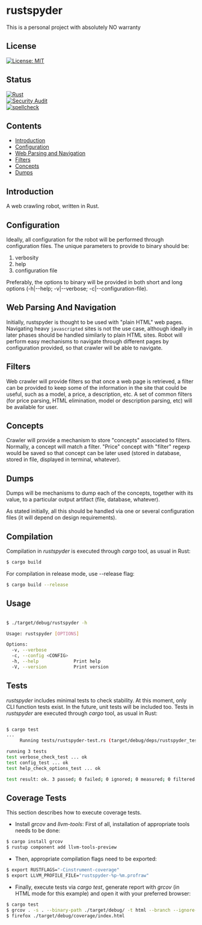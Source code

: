 # rustspyder

This is a personal project with absolutely NO warranty

## License

[![License: MIT](https://img.shields.io/badge/License-MIT-yellow.svg)](https://opensource.org/licenses/MIT)

## Status

[![Rust](https://github.com/sarroutbi/rustspyder/actions/workflows/rust.yaml/badge.svg)](https://github.com/sarroutbi/rustspyder/actions/workflows/rust.yaml)\
[![Security Audit](https://github.com/sarroutbi/rustspyder/actions/workflows/audit.yaml/badge.svg)](https://github.com/sarroutbi/rustspyder/actions/workflows/audit.yaml)\
[![spellcheck](https://github.com/sarroutbi/rustspyder/actions/workflows/spellcheck.yaml/badge.svg)](https://github.com/sarroutbi/rustspyder/actions/workflows/spellcheck.yaml)


## Contents

- [Introduction](#introduction)
- [Configuration](#configuration)
- [Web Parsing and Navigation](#web-parsing-and-navigation)
- [Filters](#filters)
- [Concepts](#concepts)
- [Dumps](#dumps)

## Introduction
A web crawling robot, written in Rust.

## Configuration
Ideally, all configuration for the robot will be performed through configuration files. The unique parameters to provide to binary should be:

1. verbosity
2. help
3. configuration file

Preferably, the options to binary will be provided in both short and long options (-h|--help; -v|--verbose; -c|--configuration-file).

## Web Parsing And Navigation
Initially, rustspyder is thought to be used with "plain HTML" web pages. Navigating heavy `javascripted` sites is not the use case, although ideally in later phases should be handled similarly to plain HTML sites. Robot will perform easy mechanisms to navigate through different pages by configuration provided, so that crawler will be able to navigate.

## Filters
Web crawler will provide filters so that once a web page is retrieved, a filter can be provided to keep some of the information in the site that could be useful, such as a model, a price, a description, etc. A set of common filters (for price parsing, HTML elimination, model or description parsing, etc) will be available for user.

## Concepts
Crawler will provide a mechanism to store "concepts" associated to filters. Normally, a concept will match a filter. "Price" concept with "filter" regexp
would be saved so that concept can be later used (stored in database, stored in file, displayed in terminal, whatever).

## Dumps
Dumps will be mechanisms to dump each of the concepts, together with its value, to a particular output artifact (file, database, whatever).

As stated initially, all this should be handled via one or several configuration files (it will depend on design requirements).

## Compilation

Compilation in *rustspyder* is executed through *cargo* tool, as usual in Rust:

```bash
$ cargo build
```
For compilation in release mode, use --release flag:

```bash
$ cargo build --release
```

## Usage

```bash

$ ./target/debug/rustspyder -h

Usage: rustspyder [OPTIONS]

Options:
  -v, --verbose
  -c, --config <CONFIG>
  -h, --help             Print help
  -V, --version          Print version
```

## Tests

*rustspyder* includes minimal tests to check stability.
At this moment, only CLI function tests exist.
In the future, unit tests will be included too.
Tests in *rustspyder* are executed through *cargo* tool, as usual in Rust:

```bash

$ cargo test
...
     Running tests/rustspyder-test.rs (target/debug/deps/rustspyder_test-cbe3bccecde916b2)

running 3 tests
test verbose_check_test ... ok
test config_test ... ok
test help_check_options_test ... ok

test result: ok. 3 passed; 0 failed; 0 ignored; 0 measured; 0 filtered out; finished in 0.00s
```

## Coverage Tests
This section describes how to execute coverage tests.

- Install *grcov* and *llvm-tools*: First of all, installation of appropriate tools needs to be done:

```bash
$ cargo install grcov
$ rustup component add llvm-tools-preview
```

- Then, appropriate compilation flags need to be exported:

```bash
$ export RUSTFLAGS="-Cinstrument-coverage"
$ export LLVM_PROFILE_FILE="rustspyder-%p-%m.profraw"
```

- Finally, execute tests via *cargo test*, generate report with *grcov* (in HTML mode for this example) and open it with your preferred browser:

```bash
$ cargo test
$ grcov . -s . --binary-path ./target/debug/ -t html --branch --ignore-not-existing -o ./target/debug/coverage/
$ firefox ./target/debug/coverage/index.html
```
